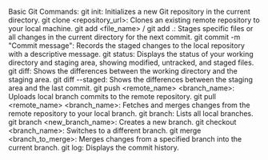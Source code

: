 Basic Git Commands:
git init: Initializes a new Git repository in the current directory.
git clone <repository_url>: Clones an existing remote repository to your local machine.
git add <file_name> / git add .: Stages specific files or all changes in the current directory for the next commit.
git commit -m "Commit message": Records the staged changes to the local repository with a descriptive message. 
git status: Displays the status of your working directory and staging area, showing modified, untracked, and staged files.
git diff: Shows the differences between the working directory and the staging area. 
git diff --staged: Shows the differences between the staging area and the last commit.
git push <remote_name> <branch_name>: Uploads local branch commits to the remote repository.
git pull <remote_name> <branch_name>: Fetches and merges changes from the remote repository to your local branch.
git branch: Lists all local branches.
git branch <new_branch_name>: Creates a new branch.
git checkout <branch_name>: Switches to a different branch.
git merge <branch_to_merge>: Merges changes from a specified branch into the current branch.
git log: Displays the commit history.
